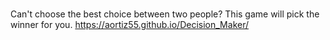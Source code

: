 # 
Can't choose the best choice between two people? This game will pick the winner for you.
https://aortiz55.github.io/Decision_Maker/
